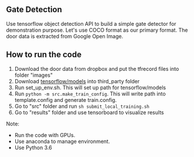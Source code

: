 ## Gate Detection
Use tensorflow object detection API to build a simple gate detector for demonstration purpose. Let's use COCO format as our primary format. The door data is extracted from Google Open Image.

## How to run the code

1. Download the door data from dropbox and put the tfrecord files into folder "images"
2. Download [tensorflow/models](https://github.com/tensorflow/models) into third_party folder
3. Run set_up_env.sh. This will set up path for tensorflow/models
4. Run ```python -m src.make_train_config```. This will write path into template.config and generate train.config.
5. Go to "src" folder and run ```sh submit_local_training.sh```
6. Go to "results" folder and use tensorboard to visualize results

Note: 
* Run the code with GPUs. 
* Use anaconda to manage environment.
* Use Python 3.6
